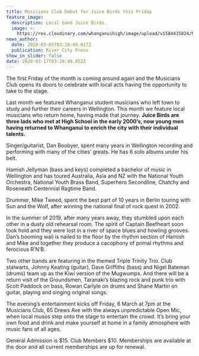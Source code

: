 ```yaml
---
title: Musicians Club Debut for Juice Birds this Friday
feature_image:
  description: Local band Juice Birds.
  image: >-
    https://res.cloudinary.com/whanganuihigh/image/upload/v1584415824/News/Juice_Birds_ex_WHS._RCP_5.3.20.jpg
news_author:
  date: 2020-03-05T03:20:49.817Z
  publication: River City Press
show_in_slider: false
date: 2020-03-17T03:20:49.852Z
---
```

The first Friday of the month is coming around again and the Musicians Club opens its doors to celebrate with local acts having the opportunity to take to the stage.

Last month we featured Whanganui student musicians who left town to study and further their careers in Wellington. This month we feature local musicians who return home, having made that journey. **Juice Birds are three lads who met at High School in the early 2000’s, now young men having returned to Whanganui to enrich the city with their individual talents.**

Singer/guitarist, Dan Boobyer, spent many years in Wellington recording and performing with many of the cities’ greats. He has 6 solo albums under his belt.

Hamish Jellyman (bass and keys) completed a bachelor of music in Wellington and has toured Australia, Asia and NZ with the National Youth Orchestra, National Youth Brass Band, Superhero Secondline, Chatchy and Roseneath Centennial Ragtime Band.

Drummer, Mike Tweed, spent the best part of 10 years in Berlin touring with Sun and the Wolf, after winning the national final of rock quest in 2002.

In the summer of 2019, after many years away, they stumbled upon each other in a dusty old rehearsal room. The spirit of Captain Beefheart soon took hold and they were lost in a river of space blues and howling grooves. Dan’s booming wail is nailed to the floor by the rhythm section of Hamish and Mike and together they produce a cacophony of primal rhythms and ferocious R’N’B.

Two other bands are featuring in the themed Triple Trinity Trio. Club stalwarts, Johnny Keating (guitar), Dave Griffiths (bass) and Nigel Bateman (drums) team up as the Kiwi version of the Mugwumps. And there will be a return visit of the Groundsmen, Taranaki’s blazing rock and punk trio with Scott Paddock on bass, Rowan Carlyle on drums and Shane Martin on guitar, playing and singing original songs.

The evening’s entertainment kicks off Friday, 6 March at 7pm at the Musicians Club, 65 Drews Ave with the always unpredictable Open Mic, when local musos step onto the stage to entertain the crowd. It’s bring your own food and drink and make yourself at home in a family atmosphere with music fans of all ages.

General Admission is $15. Club Members $10. Memberships are available at the door and all current memberships are up for renewal.